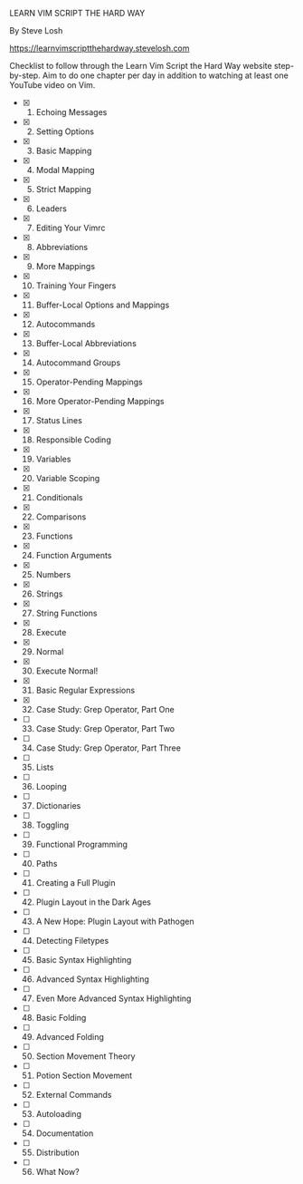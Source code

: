LEARN VIM SCRIPT THE HARD WAY

By Steve Losh

https://learnvimscriptthehardway.stevelosh.com

Checklist to follow through the Learn Vim Script the Hard Way website step-by-step.
Aim to do one chapter per day in addition to watching at least one YouTube video on
Vim.


- [x] 1. Echoing Messages
- [x] 2. Setting Options
- [x] 3. Basic Mapping
- [x] 4. Modal Mapping
- [x] 5. Strict Mapping
- [x] 6. Leaders
- [x] 7. Editing Your Vimrc
- [x] 8. Abbreviations
- [x] 9. More Mappings
- [x] 10. Training Your Fingers
- [x] 11. Buffer-Local Options and Mappings
- [x] 12. Autocommands
- [x] 13. Buffer-Local Abbreviations
- [x] 14. Autocommand Groups
- [x] 15. Operator-Pending Mappings
- [x] 16. More Operator-Pending Mappings
- [x] 17. Status Lines
- [x] 18. Responsible Coding
- [x] 19. Variables
- [x] 20. Variable Scoping
- [x] 21. Conditionals
- [x] 22. Comparisons
- [x] 23. Functions
- [x] 24. Function Arguments
- [x] 25. Numbers
- [x] 26. Strings
- [x] 27. String Functions
- [x] 28. Execute
- [x] 29. Normal
- [x] 30. Execute Normal!
- [x] 31. Basic Regular Expressions
- [x] 32. Case Study: Grep Operator, Part One
- [ ] 33. Case Study: Grep Operator, Part Two
- [ ] 34. Case Study: Grep Operator, Part Three
- [ ] 35. Lists
- [ ] 36. Looping
- [ ] 37. Dictionaries
- [ ] 38. Toggling
- [ ] 39. Functional Programming
- [ ] 40. Paths
- [ ] 41. Creating a Full Plugin
- [ ] 42. Plugin Layout in the Dark Ages
- [ ] 43. A New Hope: Plugin Layout with Pathogen
- [ ] 44. Detecting Filetypes
- [ ] 45. Basic Syntax Highlighting
- [ ] 46. Advanced Syntax Highlighting
- [ ] 47. Even More Advanced Syntax Highlighting
- [ ] 48. Basic Folding
- [ ] 49. Advanced Folding
- [ ] 50. Section Movement Theory
- [ ] 51. Potion Section Movement
- [ ] 52. External Commands
- [ ] 53. Autoloading
- [ ] 54. Documentation
- [ ] 55. Distribution
- [ ] 56. What Now?
